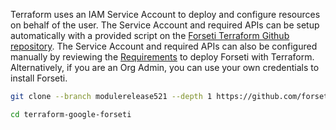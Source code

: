 Terraform uses an IAM Service Account to deploy and configure resources on behalf of the user.  The Service Account and required APIs can be setup automatically with a provided script on the 
[Forseti Terraform Github repository](https://github.com/forseti-security/terraform-google-forseti/blob/master/helpers/setup.sh). 
The Service Account and required APIs can also be configured manually by reviewing the [Requirements](https://forsetisecurity.org/docs/latest/setup/install.html#requirements) to deploy Forseti with Terraform.
Alternatively, if you are an Org Admin, you can use your own credentials to install Forseti.

```bash
git clone --branch modulerelease521 --depth 1 https://github.com/forseti-security/terraform-google-forseti.git
```

```bash
cd terraform-google-forseti
```
